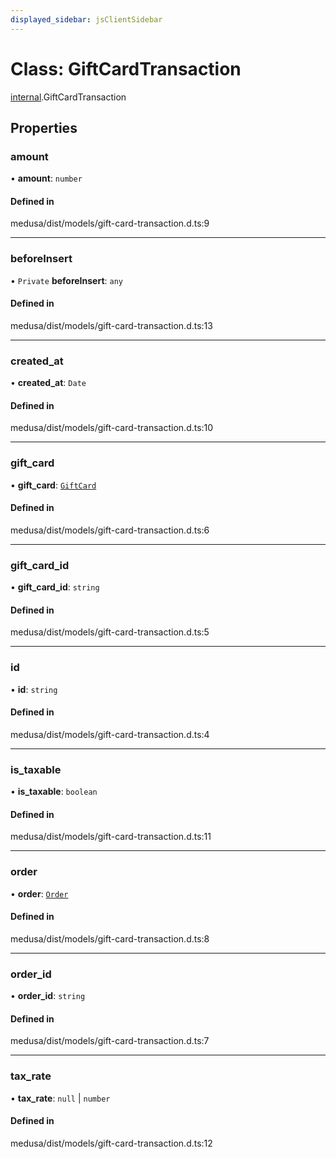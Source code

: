 ```yaml
---
displayed_sidebar: jsClientSidebar
---
```


# Class: GiftCardTransaction

[internal](../modules/internal.md).GiftCardTransaction

## Properties

### amount

• **amount**: `number`

#### Defined in

medusa/dist/models/gift-card-transaction.d.ts:9

___

### beforeInsert

• `Private` **beforeInsert**: `any`

#### Defined in

medusa/dist/models/gift-card-transaction.d.ts:13

___

### created\_at

• **created\_at**: `Date`

#### Defined in

medusa/dist/models/gift-card-transaction.d.ts:10

___

### gift\_card

• **gift\_card**: [`GiftCard`](internal.GiftCard.md)

#### Defined in

medusa/dist/models/gift-card-transaction.d.ts:6

___

### gift\_card\_id

• **gift\_card\_id**: `string`

#### Defined in

medusa/dist/models/gift-card-transaction.d.ts:5

___

### id

• **id**: `string`

#### Defined in

medusa/dist/models/gift-card-transaction.d.ts:4

___

### is\_taxable

• **is\_taxable**: `boolean`

#### Defined in

medusa/dist/models/gift-card-transaction.d.ts:11

___

### order

• **order**: [`Order`](internal.Order.md)

#### Defined in

medusa/dist/models/gift-card-transaction.d.ts:8

___

### order\_id

• **order\_id**: `string`

#### Defined in

medusa/dist/models/gift-card-transaction.d.ts:7

___

### tax\_rate

• **tax\_rate**: ``null`` \| `number`

#### Defined in

medusa/dist/models/gift-card-transaction.d.ts:12
